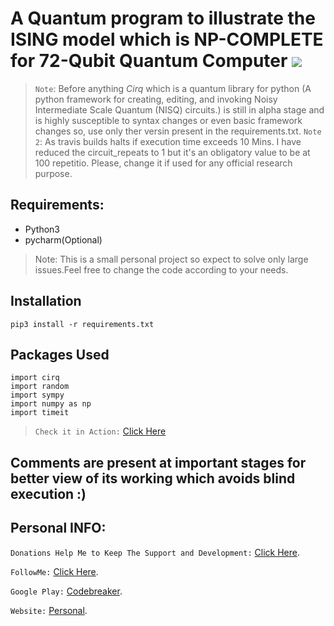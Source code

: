 # A Quantum program to illustrate the ISING model which is NP-COMPLETE for 72-Qubit Quantum Computer ![](https://travis-ci.com/CodeBreaker444/A-Quantum-program-to-illustrate-the-ISING-model-which-is-NP-COMPLETE.svg?branch=master)
> `Note`: Before anything *Cirq* which is a quantum library for python (A python framework for creating, editing, and invoking Noisy Intermediate Scale Quantum (NISQ) circuits.) is still in alpha stage and is highly susceptible to syntax changes or even basic framework changes so, use only ther versin present in the requirements.txt.
> `Note 2`: As travis builds halts if execution time exceeds 10 Mins. I have reduced the circuit_repeats to 1 but it's an obligatory value to be at 100 repetitio. Please, change it if used for any official research purpose.
## Requirements:
- Python3
- pycharm(Optional)

> Note: This is a small personal project so expect to solve only large issues.Feel free to change the code according to your needs.
## Installation
``` pip3 install -r requirements.txt ```
## Packages Used
```
import cirq
import random
import sympy
import numpy as np
import timeit

```
> `Check it in Action:` [Click Here](https://travis-ci.com/CodeBreaker444/A-Quantum-program-to-illustrate-the-ISING-model-which-is-NP-COMPLETE/builds/118221709)
## Comments are present at important stages for better view of its working which avoids blind execution :)
## Personal INFO:
`Donations Help Me to Keep The Support and Development:` [Click Here](https://paypal.me/zer0error).

`FollowMe:` [Click Here](https://facebook.com/zer0error/).

`Google Play:` [Codebreaker](https://play.google.com/store/apps/dev?id=8331274631553271784&hl=en).

`Website:` [Personal](https://govardhanchitrada.me).
